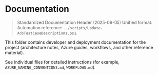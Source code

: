 # Documentation

> Standardized Documentation Header (2025-09-05)
> Unified format. Automation reference: `../scripts/Update-AdoTestCaseDescriptions.ps1`.

This folder contains developer and deployment documentation for the project (architecture notes, Azure guides, workflows, and other reference material).

See individual files for detailed instructions (for example, `AZURE_NAMING_CONVENTIONS.md`, `WORKFLOWS.md`).
